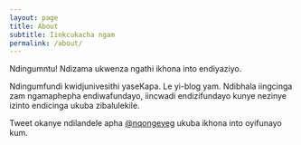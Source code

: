 ```yaml
---
layout: page
title: About
subtitle: Iinkcukacha ngam
permalink: /about/
---
```



Ndingumntu! Ndizama ukwenza ngathi ikhona into endiyaziyo.

Ndingumfundi kwidjunivesithi yaseKapa. Le yi-blog yam. Ndibhala iingcinga
zam ngamaphepha endiwafundayo, iincwadi endizifundayo kunye nezinye izinto endicinga ukuba zibalulekile.

Tweet okanye ndilandele apha [@nqongeveg](http://twitter.com/nqongeveg) ukuba ikhona into oyifunayo kum.